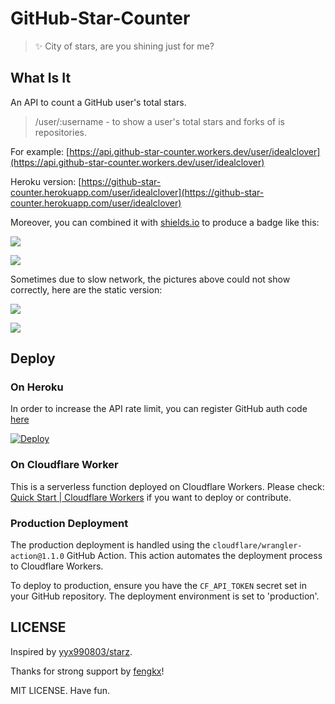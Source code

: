 # GitHub-Star-Counter

> ✨ City of stars, are you shining just for me?  

## What Is It

An API to count a GitHub user's total stars.

> /user/:username - to show a user's total stars and forks of is repositories.

For example: [https://api.github-star-counter.workers.dev/user/idealclover](https://api.github-star-counter.workers.dev/user/idealclover)

Heroku version: [https://github-star-counter.herokuapp.com/user/idealclover](https://github-star-counter.herokuapp.com/user/idealclover)

Moreover, you can combined it with [shields.io](https://shields.io/) to produce a badge like this:

![](https://img.shields.io/badge/dynamic/json?logo=github&label=GitHub%20Stars&style=for-the-badge&query=%24.stars&url=https://api.github-star-counter.workers.dev/user/idealclover)

![](https://img.shields.io/badge/dynamic/json?logo=github&label=GitHub%20Forks&style=for-the-badge&query=%24.forks&url=https://api.github-star-counter.workers.dev/user/idealclover)

Sometimes due to slow network, the pictures above could not show correctly, here are the static version:

![](https://github.com/idealclover/GitHub-Star-Counter/raw/master/assets/pic1.svg?sanitize=true)

![](https://github.com/idealclover/GitHub-Star-Counter/raw/master/assets/pic2.svg?sanitize=true)

## Deploy

### On Heroku

In order to increase the API rate limit, you can register GitHub auth code [here](https://github.com/settings/tokens)

[![Deploy](https://www.herokucdn.com/deploy/button.svg)](https://heroku.com/deploy?template=https://github.com/idealclover/GitHub-Star-Counter/tree/heroku)

### On Cloudflare Worker

This is a serverless function deployed on Cloudflare Workers. Please check: [Quick Start | Cloudflare Workers](https://developers.cloudflare.com/workers/quickstart) if you want to deploy or contribute.

### Production Deployment

The production deployment is handled using the `cloudflare/wrangler-action@1.1.0` GitHub Action. This action automates the deployment process to Cloudflare Workers.

To deploy to production, ensure you have the `CF_API_TOKEN` secret set in your GitHub repository. The deployment environment is set to 'production'.

## LICENSE

Inspired by [yyx990803/starz](https://github.com/yyx990803/starz).

Thanks for strong support by [fengkx](https://github.com/fengkx)!

MIT LICENSE. Have fun.
